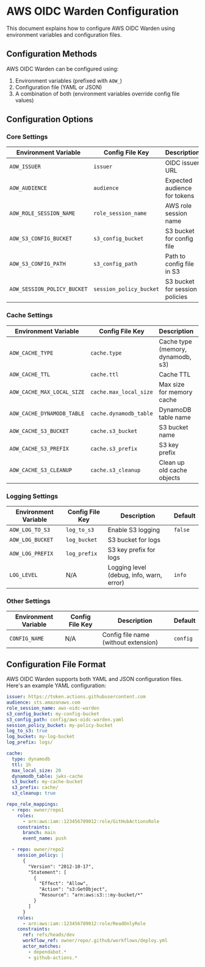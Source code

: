 # AWS OIDC Warden Configuration

This document explains how to configure AWS OIDC Warden using environment variables and configuration files.

## Configuration Methods

AWS OIDC Warden can be configured using:

1. Environment variables (prefixed with `AOW_`)
2. Configuration file (YAML or JSON)
3. A combination of both (environment variables override config file values)

## Configuration Options

### Core Settings

| Environment Variable        | Config File Key         | Description                    | Default                                       |
| --------------------------- | ----------------------- | ------------------------------ | --------------------------------------------- |
| `AOW_ISSUER`                | `issuer`                | OIDC issuer URL                | `https://token.actions.githubusercontent.com` |
| `AOW_AUDIENCE`              | `audience`              | Expected audience for tokens   | `sts.amazonaws.com`                           |
| `AOW_ROLE_SESSION_NAME`     | `role_session_name`     | AWS role session name          | `aws-oidc-warden`                             |
| `AOW_S3_CONFIG_BUCKET`      | `s3_config_bucket`      | S3 bucket for config file      |                                               |
| `AOW_S3_CONFIG_PATH`        | `s3_config_path`        | Path to config file in S3      |                                               |
| `AOW_SESSION_POLICY_BUCKET` | `session_policy_bucket` | S3 bucket for session policies |                                               |

### Cache Settings

| Environment Variable       | Config File Key        | Description                       | Default  |
| -------------------------- | ---------------------- | --------------------------------- | -------- |
| `AOW_CACHE_TYPE`           | `cache.type`           | Cache type (memory, dynamodb, s3) | `memory` |
| `AOW_CACHE_TTL`            | `cache.ttl`            | Cache TTL                         | `1h`     |
| `AOW_CACHE_MAX_LOCAL_SIZE` | `cache.max_local_size` | Max size for memory cache         | `10`     |
| `AOW_CACHE_DYNAMODB_TABLE` | `cache.dynamodb_table` | DynamoDB table name               |          |
| `AOW_CACHE_S3_BUCKET`      | `cache.s3_bucket`      | S3 bucket name                    |          |
| `AOW_CACHE_S3_PREFIX`      | `cache.s3_prefix`      | S3 key prefix                     |          |
| `AOW_CACHE_S3_CLEANUP`     | `cache.s3_cleanup`     | Clean up old cache objects        | `false`  |

### Logging Settings

| Environment Variable | Config File Key | Description                              | Default |
| -------------------- | --------------- | ---------------------------------------- | ------- |
| `AOW_LOG_TO_S3`      | `log_to_s3`     | Enable S3 logging                        | `false` |
| `AOW_LOG_BUCKET`     | `log_bucket`    | S3 bucket for logs                       |         |
| `AOW_LOG_PREFIX`     | `log_prefix`    | S3 key prefix for logs                   |         |
| `LOG_LEVEL`          | N/A             | Logging level (debug, info, warn, error) | `info`  |

### Other Settings

| Environment Variable | Config File Key | Description                          | Default  |
| -------------------- | --------------- | ------------------------------------ | -------- |
| `CONFIG_NAME`        | N/A             | Config file name (without extension) | `config` |

## Configuration File Format

AWS OIDC Warden supports both YAML and JSON configuration files. Here's an example YAML configuration:

```yaml
issuer: https://token.actions.githubusercontent.com
audience: sts.amazonaws.com
role_session_name: aws-oidc-warden
s3_config_bucket: my-config-bucket
s3_config_path: config/aws-oidc-warden.yaml
session_policy_bucket: my-policy-bucket
log_to_s3: true
log_bucket: my-log-bucket
log_prefix: logs/

cache:
  type: dynamodb
  ttl: 1h
  max_local_size: 20
  dynamodb_table: jwks-cache
  s3_bucket: my-cache-bucket
  s3_prefix: cache/
  s3_cleanup: true

repo_role_mappings:
  - repo: owner/repo1
    roles:
      - arn:aws:iam::123456789012:role/GitHubActionsRole
    constraints:
      branch: main
      event_name: push

  - repo: owner/repo2
    session_policy: |
      {
        "Version": "2012-10-17",
        "Statement": [
          {
            "Effect": "Allow",
            "Action": "s3:GetObject",
            "Resource": "arn:aws:s3:::my-bucket/*"
          }
        ]
      }
    roles:
      - arn:aws:iam::123456789012:role/ReadOnlyRole
    constraints:
      ref: refs/heads/dev
      workflow_ref: owner/repo/.github/workflows/deploy.yml
      actor_matches:
        - dependabot.*
        - github-actions.*
```
